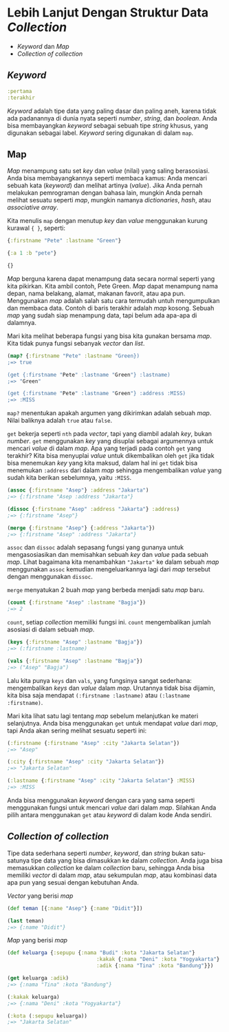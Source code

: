 Lebih Lanjut Dengan Struktur Data _Collection_
==============================================

* _Keyword_ dan _Map_
* _Collection of collection_

## _Keyword_

```clojure
:pertama
:terakhir
```

_Keyword_ adalah tipe data yang paling dasar dan paling aneh, karena tidak ada padanannya di dunia nyata seperti _number_, _string_, dan _boolean_. Anda bisa membayangkan _keyword_ sebagai sebuah tipe _string_ khusus, yang digunakan sebagai label. _Keyword_ sering digunakan di dalam `map`.

## Map

_Map_ menampung satu set _key_ dan _value_ (nilai) yang saling berasosiasi. Anda bisa membayangkannya seperti membaca kamus: Anda mencari sebuah kata (_keyword_) dan melihat artinya (_value_). Jika Anda pernah melakukan pemrograman dengan bahasa lain, mungkin Anda pernah melihat sesuatu seperti _map_, mungkin namanya _dictionaries_, _hash_, atau _associative array_.

Kita menulis `map` dengan menutup _key_ dan _value_ menggunakan kurung kurawal `{ }`, seperti:

```clojure
{:firstname "Pete" :lastname "Green"}

{:a 1 :b "pete"}

{}
```

_Map_ berguna karena dapat menampung data secara normal seperti yang kita pikirkan. Kita ambil contoh, Pete Green. _Map_ dapat menampung nama depan, nama belakang, alamat, makanan favorit, atau apa pun. Menggunakan _map_ adalah salah satu cara termudah untuh mengumpulkan dan membaca data. Contoh di baris terakhir adalah _map_ kosong. Sebuah _map_ yang sudah siap menampung data, tapi belum ada apa-apa di dalamnya.

Mari kita melihat beberapa fungsi yang bisa kita gunakan bersama _map_. Kita tidak punya fungsi sebanyak _vector_ dan _list_.

```clojure
(map? {:firstname "Pete" :lastname "Green})
;=> true

(get {:firstname "Pete" :lastname "Green"} :lastname)
;=> "Green"

(get {:firstname "Pete" :lastname "Green"} :address :MISS)
;=> :MISS
```

`map?` menentukan apakah argumen yang dikirimkan adalah sebuah _map_. Nilai baliknya adalah `true` atau `false`.

`get` bekerja seperti `nth` pada _vector_, tapi yang diambil adalah _key_, bukan _number_. `get` menggunakan _key_ yang disuplai sebagai argumennya untuk mencari _value_ di dalam _map_. Apa yang terjadi pada contoh `get` yang terakhir? Kita bisa menyuplai _value_ untuk dikembalikan oleh `get` jika tidak bisa menemukan _key_ yang kita maksud, dalam hal ini `get` tidak bisa menemukan `:address` dari dalam _map_ sehingga mengembalikan _value_ yang sudah kita berikan sebelumnya, yaitu `:MISS`.

```clojure
(assoc {:firstname "Asep"} :address "Jakarta")
;=> {:firstname "Asep :address "Jakarta"}

(dissoc {:firstname "Asep" :address "Jakarta"} :address)
;=> {:firstname "Asep"}

(merge {:firstname "Asep"} {:address "Jakarta"})
;=> {:firstname "Asep" :address "Jakarta"}
```

`assoc` dan `dissoc` adalah sepasang fungsi yang gunanya untuk mengasosiasikan dan memisahkan sebuah _key_ dan _value_ pada sebuah _map_. Lihat bagaimana kita menambahkan `"Jakarta"` ke dalam sebuah _map_ menggunakan `assoc` kemudian mengeluarkannya lagi dari _map_ tersebut dengan menggunakan `dissoc`.

`merge` menyatukan 2 buah _map_ yang berbeda menjadi satu _map_ baru.

```clojure
(count {:firstname "Asep" :lastname "Bagja"})
;=> 2
```

`count`, setiap _collection_ memiliki fungsi ini. `count` mengembalikan jumlah asosiasi di dalam sebuah _map_.

```clojure
(keys {:firstname "Asep" :lastname "Bagja"})
;=> (:firstname :lastname)

(vals {:firstname "Asep" :lastname "Bagja"})
;=> ("Asep" "Bagja")
```

Lalu kita punya `keys` dan `vals`, yang fungsinya sangat sederhana: mengembalikan _keys_ dan _value_ dalam _map_. Urutannya tidak bisa dijamin, kita bisa saja mendapat `(:firstname :lastname)` atau `(:lastname :firstname)`.

Mari kita lihat satu lagi tentang _map_ sebelum melanjutkan ke materi selanjutnya. Anda bisa menggunakan `get` untuk mendapat _value_ dari _map_, tapi Anda akan sering melihat sesuatu seperti ini:

```clojure
(:firstname {:firstname "Asep" :city "Jakarta Selatan"})
;=> "Asep"

(:city {:firstname "Asep" :city "Jakarta Selatan"})
;=> "Jakarta Selatan"

(:lastname {:firstname "Asep" :city "Jakarta Selatan"} :MISS)
;=> :MISS
```

Anda bisa menggunakan _keyword_ dengan cara yang sama seperti menggunakan fungsi untuk mencari _value_ dari dalam _map_. Silahkan Anda pilih antara menggunakan `get` atau _keyword_ di dalam kode Anda sendiri.

## _Collection of collection_

Tipe data sederhana seperti _number_, _keyword_, dan _string_ bukan satu-satunya tipe data yang bisa dimasukkan ke dalam _collection_. Anda juga bisa memasukkan _collection_ ke dalam _collection_ baru, sehingga Anda bisa memiliki _vector_ di dalam _map_, atau sekumpulan _map_, atau kombinasi data apa pun yang sesuai dengan kebutuhan Anda.

_Vector_ yang berisi _map_

```clojure
(def teman [{:name "Asep"} {:name "Didit"}])

(last teman)
;=> {:name "Didit"}
```

_Map_ yang berisi _map_

```clojure
(def keluarga {:sepupu {:nama "Budi" :kota "Jakarta Selatan"}
							 :kakak {:nama "Deni" :kota "Yogyakarta"}
							 :adik {:nama "Tina" :kota "Bandung"}})

(get keluarga :adik)
;=> {:nama "Tina" :kota "Bandung"}

(:kakak keluarga)
;=> {:nama "Deni" :kota "Yogyakarta"}

(:kota (:sepupu keluarga))
;=> "Jakarta Selatan"
```
